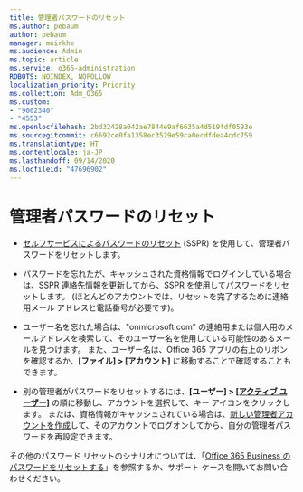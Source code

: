 ```yaml
---
title: 管理者パスワードのリセット
ms.author: pebaum
author: pebaum
manager: mnirkhe
ms.audience: Admin
ms.topic: article
ms.service: o365-administration
ROBOTS: NOINDEX, NOFOLLOW
localization_priority: Priority
ms.collection: Adm_O365
ms.custom:
- "9002340"
- "4553"
ms.openlocfilehash: 2bd32428a042ae7844e9af6635a4d519fdf0593e
ms.sourcegitcommit: c6692ce0fa1358ec3529e59ca0ecdfdea4cdc759
ms.translationtype: HT
ms.contentlocale: ja-JP
ms.lasthandoff: 09/14/2020
ms.locfileid: "47696902"
---
```

# <a name="admin-password-reset"></a>管理者パスワードのリセット

- [セルフサービスによるパスワードのリセット](https://passwordreset.microsoftonline.com/) (SSPR) を使用して、管理者パスワードをリセットします。

- パスワードを忘れたが、キャッシュされた資格情報でログインしている場合は、[SSPR 連絡先情報を更新](https://go.microsoft.com/fwlink/?linkid=849451)してから、[SSPR](https://passwordreset.microsoftonline.com/) を使用してパスワードをリセットします。  (ほとんどのアカウントでは、リセットを完了するために連絡用メール アドレスと電話番号が必要です)。

- ユーザー名を忘れた場合は、"onmicrosoft.com" の連絡用または個人用のメールアドレスを検索して、そのユーザー名を使用している可能性のあるメールを見つけます。  また、ユーザー名は、Office 365 アプリの右上のリボンを確認するか、**[ファイル] > [アカウント]** に移動することで確認することもできます。

- 別の管理者がパスワードをリセットするには、**[ユーザー] > [[アクティブ ユーザー]](https://portal.office.com/adminportal/home#/users)** の順に移動し、アカウントを選択して、キー アイコンをクリックします。  または、資格情報がキャッシュされている場合は、[新しい管理者アカウントを作成](https://portal.office.com/adminportal/home#/users)して、そのアカウントでログオンしてから、自分の管理者パスワードを再設定できます。

その他のパスワード リセットのシナリオについては、「[Office 365 Business のパスワードをリセットする](https://docs.microsoft.com/microsoft-365/admin/add-users/reset-passwords)」を参照するか、サポート ケースを開いてお問い合わせください。
